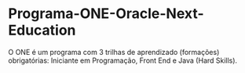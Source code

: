 # Programa-ONE-Oracle-Next-Education
O ONE é um programa com 3 trilhas de aprendizado (formações) obrigatórias: Iniciante em Programação, Front End e Java (Hard Skills). 
